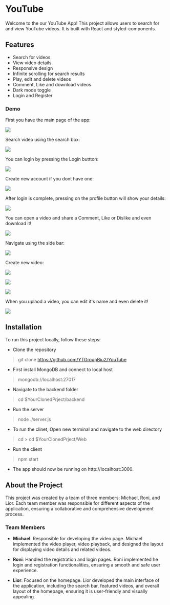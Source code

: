 # YouTube

Welcome to the our YouTube App! 
This project allows users to search for and view YouTube videos. 
It is built with React and styled-components.

## Features
- Search for videos
- View video details
- Responsive design
- Infinite scrolling for search results
- Play, edit and delete videos
- Comment, Like and download videos
- Dark mode toggle
- Login and Register

### Demo

First you have the main page of the app:

![](./public/readmeImages/img1.png)

Search video using the search box:

![](./public/readmeImages/img2.png)

You can login by pressing the Login buttton:

![](./public/readmeImages/img3.png)

Create new account if you dont have one:

![](./public/readmeImages/img4.png)

After login is complete, pressing on the profile button will show your details:

![](./public/readmeImages/img5.png)

You can open a video and share a Comment, Like or Dislike and even download it!

![](./public/readmeImages/img6.png)

Navigate using the side bar:

![](./public/readmeImages/img7.png)

Create new video:

![](./public/readmeImages/img8.png)

![](./public/readmeImages/img9.png)

![](./public/readmeImages/img10.png)

When you uplaod a video, you can edit it's name and even delete it!

![](./public/readmeImages/img11.png)


## Installation

To run this project locally, follow these steps:

- Clone the repository

>git clone https://github.com/YTGroupBiu2/YouTube

- First install MongoDB and connect to local host 

> mongodb://localhost:27017

- Navigate to the backend folder

> cd $YourClonedPrject/backend

- Run the server

> node ./server.js

- To run the clinet, Open new terminal and navigate to the web directory

> cd > cd $YourClonedPrject/Web

- Run the client

> npm start

- The app should now be running on http://localhost:3000.


## About the Project

This project was created by a team of three members: Michael, Roni, and Lior. Each team member was responsible for different aspects of the application, ensuring a collaborative and comprehensive development process.

### Team Members

- **Michael**: Responsible for developing the video page. Michael implemented the video player, video playback, and designed the layout for displaying video details and related videos.

- **Roni**: Handled the registration and login pages. Roni implemented he login and registration functionalities, ensuring a smooth and safe user experience.

- **Lior**: Focused on the homepage. Lior developed the main interface of the application, including the search bar, featured videos, and overall layout of the homepage, ensuring it is user-friendly and visually appealing.
